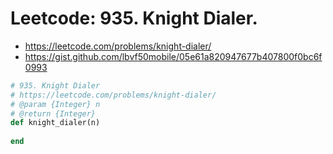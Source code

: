 # Leetcode: 935. Knight Dialer.

- https://leetcode.com/problems/knight-dialer/
- https://gist.github.com/lbvf50mobile/05e61a820947677b407800f0bc6f0993

```Ruby
# 935. Knight Dialer
# https://leetcode.com/problems/knight-dialer/
# @param {Integer} n
# @return {Integer}
def knight_dialer(n)
    
end
```